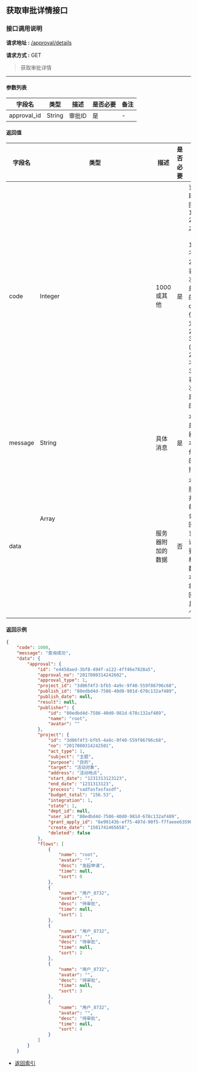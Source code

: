 ## 获取审批详情接口

### 接口调用说明

__请求地址 :__ [/approval/details](#)

__请求方式 :__ GET

> 获取审批详情

--------------------------------------

#### 参数列表

|字段名|类型|描述|是否必要|备注|
|-|-|-|-|-|
|approval_id|String|审批ID|是|-|


#### 返回值

|字段名|类型|描述|是否必要|备注|
|-|-|-|-|-|
|code|Integer|1000 或其他|是|当code取值范围为 1000 - 2000 之间时（包含1000, 不包含2000）表示此次操作是成功的。当code取值范围为 2000 - 3000 (包含2000, 不包含3000)表示此次操作是失败的|
|message|String|具体消息|是|本字段是服务器对于本次操作结果的消息描述|
|data|Array<Object>|服务器附加的数据|否|本字段服务器并不是每次都会返回，大当每次请求需要返回相应的数据时本字段将会返回，并且是一个数组|


#### 返回示例

```json
{
    "code": 1000,
    "message": "查询成功",
    "data": {
        "approval": {
            "id": "e4458aed-3bf8-494f-a122-4ff46e7828a5",
            "approval_no": "2017080314242602",
            "approval_type": 1,
            "project_id": "3d06f4f3-bfb5-4a9c-9f40-559f86796c68",
            "publish_id": "80edbd4d-7586-40d0-981d-678c132af489",
            "publish_date": null,
            "result": null,
            "publisher": {
                "id": "80edbd4d-7586-40d0-981d-678c132af489",
                "name": "root",
                "avatar": ""
            },
            "project": {
                "id": "3d06f4f3-bfb5-4a9c-9f40-559f86796c68",
                "no": "2017080314242501",
                "act_type": 1,
                "subject": "主题",
                "purpose": "目的",
                "target": "活动对象",
                "address": "活动地点",
                "start_date": "1231313123123",
                "end_date": "1231313123",
                "process": "sadfasfasfasdf",
                "budget_total": "156.53",
                "integration": 1,
                "state": 1,
                "dept_id": null,
                "user_id": "80edbd4d-7586-40d0-981d-678c132af489",
                "grant_apply_id": "6e99143b-ef75-407d-90f5-f7faeee63590",
                "create_date": "1501741465658",
                "deleted": false
            },
            "flows": [
                {
                    "name": "root",
                    "avatar": "",
                    "desc": "发起申请",
                    "time": null,
                    "sort": 0
                },
                {
                    "name": "用户_8732",
                    "avatar": "",
                    "desc": "待审批",
                    "time": null,
                    "sort": 1
                },
                {
                    "name": "用户_8732",
                    "avatar": "",
                    "desc": "待审批",
                    "time": null,
                    "sort": 2
                },
                {
                    "name": "用户_8732",
                    "avatar": "",
                    "desc": "待审批",
                    "time": null,
                    "sort": 3
                },
                {
                    "name": "用户_8732",
                    "avatar": "",
                    "desc": "待审批",
                    "time": null,
                    "sort": 4
                }
            ]
        }
    }

```

* [返回索引](../readme.md)
